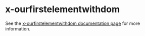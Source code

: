 x-ourfirstelementwithdom
================

See the [x-ourfirstelementwithdom documentation page](http://.../x-ourfirstelementwithdom) for more information.

